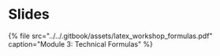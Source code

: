 # Slides

{% file src="../../.gitbook/assets/latex\_workshop\_formulas.pdf" caption="Module 3: Technical Formulas" %}

